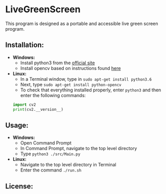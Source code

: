 # LiveGreenScreen
This program is designed as a portable and accessible live green screen program.

## Installation:

- **Windows:**
  * Install python3 from the [official site](https://www.python.org/downloads/windows/)
  * Install opencv based on instructions found [here](https://docs.opencv.org/master/d5/de5/tutorial_py_setup_in_windows.html)
- **Linux:**
  * In a Terminal window, type in `sudo apt-get install python3.6`
  * Next, type `sudo apt-get install python-opencv`
  * To check that everything installed properly, enter `python3` and then enter the following commands:
  ```Python
  import cv2
  print(cv2.__version__)
  ```


## Usage:
- **Windows:**
  - Open Command Prompt
  - In Command Prompt, navigate to the top level directory
  - Type `python3 ./src/Main.py`
- **Linux:**
  - Navigate to the top level directory in Terminal
  - Enter the command `./run.sh`

## License:
